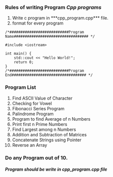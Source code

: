 ### Rules of writing Program ***Cpp programs***

<ol>
<li> Write c program in ***cpp_program.cpp*** file.</li>
<li>format for every program</li>

</ol> 

```
/*###########################Program Name################################## */

#include <iostream>

int main() {
    std::cout << "Hello World!";
    return 0;
}
/*###########################Program End################################## */
```
### Program List
<ol>
<li>Find ASCII Value of Character</li>
<li>Checking for Vowel </li>
<li> Fibonacci Series Program</li>
<li>Palindrome Program </li>
<li>Program to find Average of n Numbers </li>
<li>Print first n Prime Numbers </li>
<li> Find Largest among n Numbers</li>
<li>Addition and Subtraction of Matrices </li>
<li>Concatenate Strings using Pointer </li>
<li>Reverse an Array </li>
</ol> 

### Do any Program out of 10.
##### Program should be write in cpp_program.cpp file
